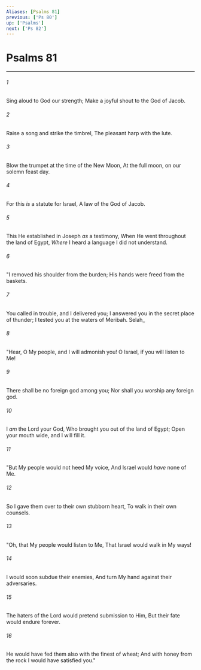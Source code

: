 ```yaml
---
Aliases: [Psalms 81]
previous: ['Ps 80']
up: ['Psalms']
next: ['Ps 82']
---
```

# Psalms 81

***


###### 1 
Sing aloud to God our strength; Make a joyful shout to the God of Jacob. 

###### 2 
Raise a song and strike the timbrel, The pleasant harp with the lute. 

###### 3 
Blow the trumpet at the time of the New Moon, At the full moon, on our solemn feast day. 

###### 4 
For this _is_ a statute for Israel, A law of the God of Jacob. 

###### 5 
This He established in Joseph _as_ a testimony, When He went throughout the land of Egypt, _Where_ I heard a language I did not understand. 

###### 6 
"I removed his shoulder from the burden; His hands were freed from the baskets. 

###### 7 
You called in trouble, and I delivered you; I answered you in the secret place of thunder; I tested you at the waters of Meribah. Selah_ 

###### 8 
"Hear, O My people, and I will admonish you! O Israel, if you will listen to Me! 

###### 9 
There shall be no foreign god among you; Nor shall you worship any foreign god. 

###### 10 
I _am_ the Lord your God, Who brought you out of the land of Egypt; Open your mouth wide, and I will fill it. 

###### 11 
"But My people would not heed My voice, And Israel would _have_ none of Me. 

###### 12 
So I gave them over to their own stubborn heart, To walk in their own counsels. 

###### 13 
"Oh, that My people would listen to Me, That Israel would walk in My ways! 

###### 14 
I would soon subdue their enemies, And turn My hand against their adversaries. 

###### 15 
The haters of the Lord would pretend submission to Him, But their fate would endure forever. 

###### 16 
He would have fed them also with the finest of wheat; And with honey from the rock I would have satisfied you."
